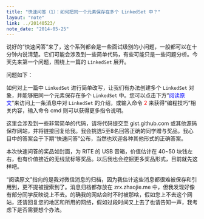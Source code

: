 ```yaml
---
title: "快速问答（1）：如何把同一个元素保存在多个 LinkedSet 中？"
layout: "note"
link: ../20140523/
note_date: "2014-05-25"
---
```


说好的“快速问答”来了，这个系列都会是一些面试级别的小问题，一般都可以在十分钟内说清楚。它们可能会涉及到一些简单代码，有些可能只是一些问题分析。今天先来第一个问题，围绕上一篇的 `LinkedSet` 展开。

问题如下：

如何对上一篇中 `LinkedSet` 进行简单改写，让我们有办法创建多个 `LinkedSet` 对象，并能够把同一个元素保存在多个 `LinkedSet` 中。您可以点击下方“<span style="color: blue;">阅读原文</span>”来访问上一条消息中对 `LinkedSet` 的介绍，或输入命令 <span style="color: red;">2</span> 来获得“编程技巧”相关内容，输入命令 cmd 则可以获得更多指令说明。

这里会涉及到一些非常简单的代码，请将代码提交至 gist.github.com 或其他源码保存网站，并将链接回复给我。我会挑选5至8名回答正确的同学赠与奖品。我心目中的答案会于下期“快速问答”公布，当然也欢迎各种其他形式的正确答案。

本次快速问答的奖品如封面，为 RITE 的 USB 音箱，价值估计在 40~50 块钱左右，也有价值接近的无线鼠标等奖品。以后我也会挖掘更多奖品形式，目前就先这样吧。

“阅读原文”指向的是我对微信消息的归档，因为我估计这些消息都很难被保存和引用到，更不提被搜索到了。消息归档都存放在 zrx.zhaojie.me 中，但我发现好像有部分同学反映说上不去。的确我的网站会时不时被那啥，假如您上不去这个网站，还请回复您的地区和所用的网络，假如过段时间又上去了也请告知一声，我考虑下是否需要想个办法。